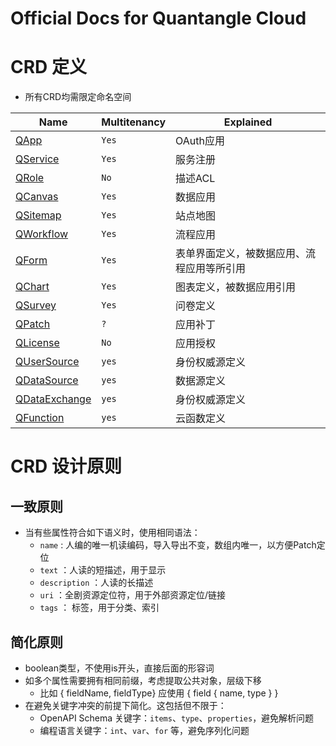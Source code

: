 # Official Docs for Quantangle Cloud 

# CRD 定义 
* 所有CRD均需限定命名空间 

| Name | Multitenancy | Explained | 
|------|------|-----|
| [QApp](../../wiki/QApp) | `Yes` | OAuth应用 | 
| [QService](../../wiki/QService) | `Yes` | 服务注册 |
| [QRole](../../wiki/QRole) | `No` | 描述ACL |
| [QCanvas](../../wiki/QCanvas) | `Yes` | 数据应用 |
| [QSitemap](../../wiki/QCanvas) | `Yes` | 站点地图 |
| [QWorkflow](../../wiki/QWorkflow) | `Yes` | 流程应用 |
| [QForm](../../wiki/QForm) | `Yes` | 表单界面定义，被数据应用、流程应用等所引用 |
| [QChart](../../wiki/QChart) | `Yes` | 图表定义，被数据应用引用 |
| [QSurvey](../../wiki/QSurvey) | `Yes` | 问卷定义 |
| [QPatch](../../wiki/QPatch) | `?` | 应用补丁 |
| [QLicense](../../wiki/QLicense) | `No` | 应用授权|
| [QUserSource](../../wiki/QUserSource) | `yes` | 身份权威源定义 |
| [QDataSource](../../wiki/QDataSource) | `yes` | 数据源定义 |
| [QDataExchange](../../wiki/QDataExchange) | `yes` | 身份权威源定义 |
| [QFunction](../../wiki/QFunction) | `yes` | 云函数定义 |


# CRD 设计原则 
## 一致原则
* 当有些属性符合如下语义时，使用相同语法：
  * `name` : 人编的唯一机读编码，导入导出不变，数组内唯一，以方便Patch定位 
  * `text` ：人读的短描述，用于显示
  * `description` ：人读的长描述
  * `uri` ：全剧资源定位符，用于外部资源定位/链接 
  * `tags` ： 标签，用于分类、索引 

## 简化原则
* boolean类型，不使用is开头，直接后面的形容词
* 如多个属性需要拥有相同前缀，考虑提取公共对象，层级下移
  * 比如 { fieldName, fieldType}  应使用 { field { name, type } }
* 在避免关键字冲突的前提下简化。这包括但不限于：
  * OpenAPI Schema 关键字：`items`、`type`、`properties`，避免解析问题
  * 编程语言关键字：`int`、`var`、`for` 等，避免序列化问题 
